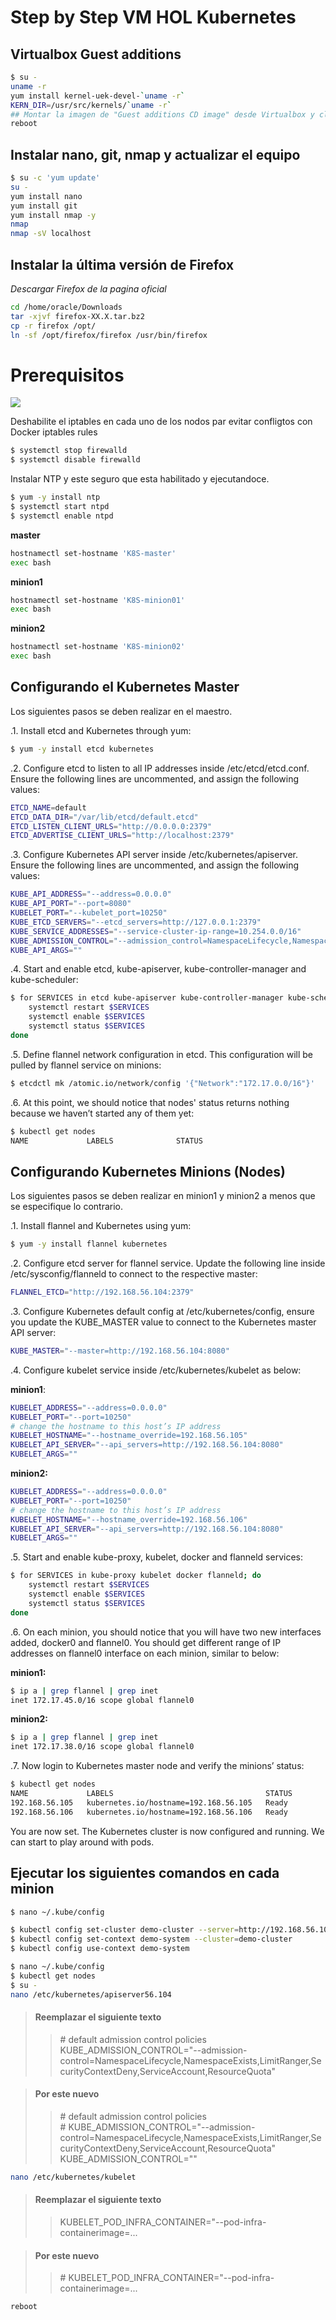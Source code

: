 # Step by Step VM HOL Kubernetes

<!--
ESTE FUNCIONO
https://severalnines.com/blog/installing-kubernetes-cluster-minions-centos7-manage-pods-services

https://github.com/kubernetes/dashboard

REVISAR
https://www.youtube.com/watch?v=b_fOIELGMDY
-->

## Virtualbox Guest additions  

~~~sh
$ su -
uname -r
yum install kernel-uek-devel-`uname -r`
KERN_DIR=/usr/src/kernels/`uname -r`
## Montar la imagen de "Guest additions CD image" desde Virtualbox y click en RUN
reboot
~~~

## Instalar nano, git, nmap y actualizar el equipo

~~~sh
$ su -c 'yum update'
su -
yum install nano
yum install git
yum install nmap -y
nmap
nmap -sV localhost
~~~

## Instalar la última versión de Firefox 
*Descargar Firefox de la pagina oficial*

~~~sh
cd /home/oracle/Downloads
tar -xjvf firefox-XX.X.tar.bz2
cp -r firefox /opt/
ln -sf /opt/firefox/firefox /usr/bin/firefox
~~~

# Prerequisitos

![](https://lh4.googleusercontent.com/8mX1Jz_fF4osC_DG5PTiO1v8jFHsKvpEGt6PFcXqdDHY56iax5v9ueCb3rSoN-sw41eH6177gT2SNbIoBvNR=w3840-h2252)

Deshabilite el iptables en cada uno de los nodos par evitar confligtos con Docker iptables rules

~~~sh
$ systemctl stop firewalld
$ systemctl disable firewalld
~~~

Instalar NTP y este seguro que esta habilitado y ejecutandoce.

~~~sh
$ yum -y install ntp
$ systemctl start ntpd
$ systemctl enable ntpd
~~~

**master**

~~~sh
hostnamectl set-hostname 'K8S-master'
exec bash
~~~

**minion1**

~~~sh
hostnamectl set-hostname 'K8S-minion01'
exec bash
~~~

**minion2**

~~~sh
hostnamectl set-hostname 'K8S-minion02'
exec bash
~~~

## Configurando el Kubernetes Master

Los siguientes pasos se deben realizar en el maestro.

.1. Install etcd and Kubernetes through yum:

~~~sh
$ yum -y install etcd kubernetes
~~~

.2. Configure etcd to listen to all IP addresses inside /etc/etcd/etcd.conf. Ensure the following lines are uncommented, and assign the following values:

~~~sh
ETCD_NAME=default
ETCD_DATA_DIR="/var/lib/etcd/default.etcd"
ETCD_LISTEN_CLIENT_URLS="http://0.0.0.0:2379"
ETCD_ADVERTISE_CLIENT_URLS="http://localhost:2379"
~~~

.3. Configure Kubernetes API server inside /etc/kubernetes/apiserver. Ensure the following lines are uncommented, and assign the following values:

~~~sh
KUBE_API_ADDRESS="--address=0.0.0.0"
KUBE_API_PORT="--port=8080"
KUBELET_PORT="--kubelet_port=10250"
KUBE_ETCD_SERVERS="--etcd_servers=http://127.0.0.1:2379"
KUBE_SERVICE_ADDRESSES="--service-cluster-ip-range=10.254.0.0/16"
KUBE_ADMISSION_CONTROL="--admission_control=NamespaceLifecycle,NamespaceExists,LimitRanger,SecurityContextDeny,ResourceQuota"
KUBE_API_ARGS=""
~~~

.4. Start and enable etcd, kube-apiserver, kube-controller-manager and kube-scheduler:

~~~sh
$ for SERVICES in etcd kube-apiserver kube-controller-manager kube-scheduler; do
    systemctl restart $SERVICES
    systemctl enable $SERVICES
    systemctl status $SERVICES 
done
~~~

.5. Define flannel network configuration in etcd. This configuration will be pulled by flannel service on minions:

~~~sh
$ etcdctl mk /atomic.io/network/config '{"Network":"172.17.0.0/16"}'
~~~

.6. At this point, we should notice that nodes' status returns nothing because we haven’t started any of them yet:

~~~sh
$ kubectl get nodes
NAME             LABELS              STATUS
~~~

## Configurando Kubernetes Minions (Nodes)

Los siguientes pasos se deben realizar en minion1 y minion2 a menos que se especifique lo contrario.

.1. Install flannel and Kubernetes using yum:

~~~sh
$ yum -y install flannel kubernetes
~~~

.2. Configure etcd server for flannel service. Update the following line inside /etc/sysconfig/flanneld to connect to the respective master:

~~~sh
FLANNEL_ETCD="http://192.168.56.104:2379"
~~~

.3. Configure Kubernetes default config at /etc/kubernetes/config, ensure you update the KUBE_MASTER value to connect to the Kubernetes master API server:

~~~sh
KUBE_MASTER="--master=http://192.168.56.104:8080"
~~~

.4. Configure kubelet service inside /etc/kubernetes/kubelet as below: <br>

**minion1**:

~~~sh
KUBELET_ADDRESS="--address=0.0.0.0"
KUBELET_PORT="--port=10250"
# change the hostname to this host’s IP address
KUBELET_HOSTNAME="--hostname_override=192.168.56.105"
KUBELET_API_SERVER="--api_servers=http://192.168.56.104:8080"
KUBELET_ARGS=""
~~~

**minion2:**

~~~sh
KUBELET_ADDRESS="--address=0.0.0.0"
KUBELET_PORT="--port=10250"
# change the hostname to this host’s IP address
KUBELET_HOSTNAME="--hostname_override=192.168.56.106"
KUBELET_API_SERVER="--api_servers=http://192.168.56.104:8080"
KUBELET_ARGS=""
~~~

.5. Start and enable kube-proxy, kubelet, docker and flanneld services:

~~~sh
$ for SERVICES in kube-proxy kubelet docker flanneld; do
    systemctl restart $SERVICES
    systemctl enable $SERVICES
    systemctl status $SERVICES 
done
~~~

.6. On each minion, you should notice that you will have two new interfaces added, docker0 and flannel0. You should get different range of IP addresses on flannel0 interface on each minion, similar to below:

**minion1:**

~~~sh
$ ip a | grep flannel | grep inet
inet 172.17.45.0/16 scope global flannel0
~~~

**minion2:**

~~~sh
$ ip a | grep flannel | grep inet
inet 172.17.38.0/16 scope global flannel0
~~~

.7. Now login to Kubernetes master node and verify the minions’ status:

~~~sh
$ kubectl get nodes
NAME             LABELS                                  STATUS
192.168.56.105   kubernetes.io/hostname=192.168.56.105   Ready
192.168.56.106   kubernetes.io/hostname=192.168.56.106   Ready
~~~

You are now set. The Kubernetes cluster is now configured and running. We can start to play around with pods.

## Ejecutar los siguientes comandos en cada minion

~~~sh
$ nano ~/.kube/config

$ kubectl config set-cluster demo-cluster --server=http://192.168.56.104:8080
$ kubectl config set-context demo-system --cluster=demo-cluster
$ kubectl config use-context demo-system

$ nano ~/.kube/config
$ kubectl get nodes
$ su -
nano /etc/kubernetes/apiserver56.104
~~~

>#### Reemplazar el siguiente texto
>>\# default admission control policies <br>
>>KUBE\_ADMISSION\_CONTROL="--admission-control=NamespaceLifecycle,NamespaceExists,LimitRanger,SecurityContextDeny,ServiceAccount,ResourceQuota"

>#### Por este nuevo 
>>\# default admission control policies <br>
>>\# KUBE\_ADMISSION\_CONTROL="--admission-control=NamespaceLifecycle,NamespaceExists,LimitRanger,SecurityContextDeny,ServiceAccount,ResourceQuota"<br>
>>KUBE\_ADMISSION\_CONTROL=""

~~~sh
nano /etc/kubernetes/kubelet 
~~~

>#### Reemplazar el siguiente texto
>>KUBELET\_POD\_INFRA\_CONTAINER="--pod-infra-containerimage=...

>#### Por este nuevo 
>>\# KUBELET\_POD\_INFRA\_CONTAINER="--pod-infra-containerimage=...

~~~sh
reboot
~~~


		